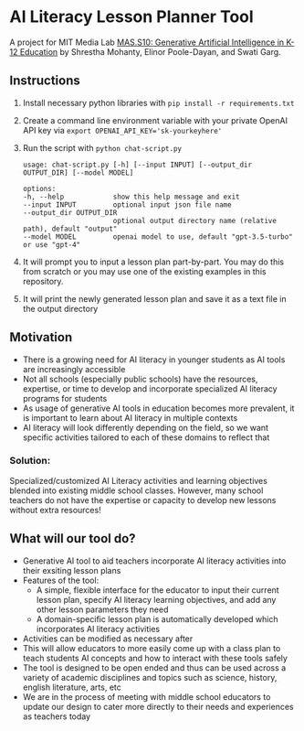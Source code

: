 # AI Literacy Lesson Planner Tool

A project for MIT Media Lab [MAS.S10: Generative Artificial Intelligence in K-12 Education](https://mit-cml.github.io/gen-ai-fall-2023.github.io/) by Shrestha Mohanty, Elinor Poole-Dayan, and Swati Garg.

## Instructions
1. Install necessary python libraries with `pip install -r requirements.txt`
2. Create a command line environment variable with your private OpenAI API key via `export OPENAI_API_KEY='sk-yourkeyhere'`
3. Run the script with `python chat-script.py`

    ```
    usage: chat-script.py [-h] [--input INPUT] [--output_dir OUTPUT_DIR] [--model MODEL]

    options:
    -h, --help            show this help message and exit
    --input INPUT         optional input json file name
    --output_dir OUTPUT_DIR
                          optional output directory name (relative path), default "output"
    --model MODEL         openai model to use, default "gpt-3.5-turbo" or use "gpt-4"
    ```
5. It will prompt you to input a lesson plan part-by-part. You may do this from scratch or you may use one of the existing examples in this repository.
6. It will print the newly generated lesson plan and save it as a text file in the output directory

## Motivation 
- There is a growing need for AI literacy in younger students as AI tools are increasingly accessible
- Not all schools (especially public schools) have the resources, expertise, or time to develop and incorporate specialized AI literacy programs for students
- As usage of generative AI tools in education becomes more prevalent, it is important to learn about AI literacy in multiple contexts
- AI literacy will look differently depending on the field, so we want specific activities tailored to each of these domains to reflect that

### Solution: 

Specialized/customized AI Literacy activities and learning objectives blended into existing middle school classes.
However, many school teachers do not have the expertise or capacity to develop new lessons without extra resources!

## What will our tool do?

- Generative AI tool to aid teachers incorporate AI literacy activities into their exsiting lesson plans
- Features of the tool:
  - A simple, flexible interface for the educator to input their current lesson plan, specify AI literacy learning objectives, and add any other lesson parameters they need
  - A domain-specific lesson plan is automatically developed which incorporates AI literacy activities
- Activities can be modified as necessary after
- This will allow educators to more easily come up with a class plan to teach students AI concepts and how to interact with these tools safely
- The tool is designed to be open ended and thus can be used across a variety of academic disciplines and topics such as science, history, english literature, arts, etc
- We are in the process of meeting with middle school educators to update our design to cater more directly to their needs and experiences as teachers today

